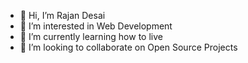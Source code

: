 - 👋 Hi, I’m Rajan Desai
- 👀 I’m interested in Web Development
- 🌱 I’m currently learning how to live
- 💞️ I’m looking to collaborate on Open Source Projects

<!---
rajandesai7/rajandesai7 is a ✨ special ✨ repository because its `README.md` (this file) appears on your GitHub profile.
You can click the Preview link to take a look at your changes.
--->
